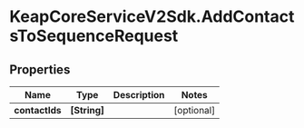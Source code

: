 # KeapCoreServiceV2Sdk.AddContactsToSequenceRequest

## Properties

Name | Type | Description | Notes
------------ | ------------- | ------------- | -------------
**contactIds** | **[String]** |  | [optional] 


